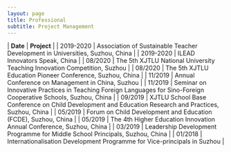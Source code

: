 ```yaml
---
layout: page
title: Professional
subtitle: Project Management
---
```


| **Date** | **Project** | 
| 2019-2020	| Association of Sustainable Teacher Development in Universities, Suzhou, China | 
| 2019-2020	| ILEAD Innovators Speak, China |
| 08/2020	| The 5th XJTLU National University Teaching Innovation Competition, Suzhou |
| 08/2020	| The 5th XJTLU Education Pioneer Conference, Suzhou, China |
| 11/2019	| Annual Conference on Management in China, Suzhou |
| 11/2019	| Seminar on Innovative Practices in Teaching Foreign Languages for Sino-Foreign Cooperative Schools, Suzhou, China |
| 09/2019	| XJTLU School Base Conference on Child Development and Education Research and Practices, Suzhou, China |
| 05/2019	| Forum on Child Development and Education (FCDE), Suzhou, China |
| 05/2019	| The 4th Higher Education Innovation Annual Conference, Suzhou, China |
| 03/2019	| Leadership Development Programme for Middle School Principals, Suzhou, China |
| 01/2018	| Internationalisation Development Programme for Vice-principals in Suzhou |

